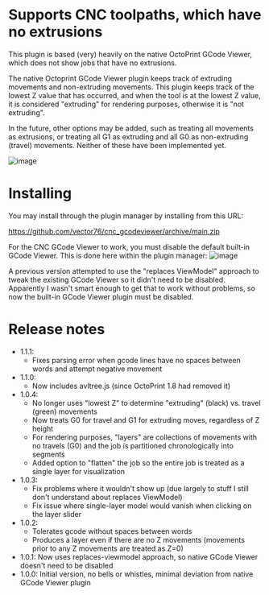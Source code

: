 # Supports CNC toolpaths, which have no extrusions
This plugin is based (very) heavily on the native OctoPrint GCode Viewer, which does not show jobs that have no extrusions.

The native Octoprint GCode Viewer plugin keeps track of extruding movements and non-extruding movements.
This plugin keeps track of the lowest Z value that has occurred, and when the tool is at the lowest 
Z value, it is considered "extruding" for rendering purposes, otherwise it is "not extruding".

In the future, other options may be added, such as treating all movements as extrusions, or treating all G1 as 
extruding and all G0 as non-extruding (travel) movements.  Neither of these have been implemented yet.

![image](https://user-images.githubusercontent.com/955138/154195957-6e3de2b8-0490-4c8d-9d3b-a5434d16e528.png)

# Installing
You may install through the plugin manager by installing from this URL:

  https://github.com/vector76/cnc_gcodeviewer/archive/main.zip

For the CNC GCode Viewer to work, you must disable the default built-in GCode Viewer.  This is done here 
within the plugin manager:
![image](https://user-images.githubusercontent.com/955138/162370849-d3e2f210-017f-4a64-b703-6f353e6adc39.png)

A previous version attempted to use the "replaces ViewModel" approach to tweak the existing GCode 
Viewer so it didn't need to be disabled.  Apparently I wasn't smart enough to get that to work without 
problems, so now the built-in GCode Viewer plugin must be disabled.

# Release notes
- 1.1.1:
  - Fixes parsing error when gcode lines have no spaces between words and attempt negative movement
- 1.1.0:
  - Now includes avltree.js (since OctoPrint 1.8 had removed it)
- 1.0.4:
  - No longer uses "lowest Z" to determine "extruding" (black) vs. travel (green) movements
  - Now treats G0 for travel and G1 for extruding moves, regardless of Z height
  - For rendering purposes, "layers" are collections of movements with no travels (G0) and the job is partitioned chronologically into segments
  - Added option to "flatten" the job so the entire job is treated as a single layer for visualization
- 1.0.3:
  - Fix problems where it wouldn't show up (due largely to stuff I still don't understand about replaces ViewModel)
  - Fix issue where single-layer model would vanish when clicking on the layer slider
- 1.0.2:
  - Tolerates gcode without spaces between words
  - Produces a layer even if there are no Z movements (movements prior to any Z movements are treated as Z=0)
- 1.0.1: Now uses replaces-viewmodel approach, so native GCode Viewer doesn't need to be disabled
- 1.0.0: Initial version, no bells or whistles, minimal deviation from native GCode Viewer plugin

